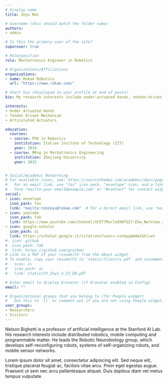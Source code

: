 ```yaml
---
# Display name
title: Zeyu Ren

# Username (this should match the folder name)
authors:
- admin

# Is this the primary user of the site?
superuser: true

# Role/position
role: Mechatronics Engineer in Robotics

# Organizations/Affiliations
organizations:
- name: Rokae Robotics
  url: "https://www.rokae.com/"

# Short bio (displayed in user profile at end of posts)
bio: My research interests include under-actuated hands, tendon-driven mechanism, actuators and mechatronis design.

interests:
- Under Actuated Hands
- Tendon Driven Mechanism
- Articulated Actuators

education:
  courses:
  - course: PhD in Robotics
    institution: Italian Insitute of Technology (IIT)
    year: 2019
  - course: MEng in Mechatronics Engineering
    institution: Zhejiang University
    year: 2015


# Social/Academic Networking
# For available icons, see: https://sourcethemes.com/academic/docs/page-builder/#icons
#   For an email link, use "fas" icon pack, "envelope" icon, and a link in the
#   form "mailto:your-email@example.com" or "#contact" for contact widget.
social:
- icon: envelope
  icon_pack: fas
  link: "mailto:renzeyu@rokae.com"  # For a direct email link, use "mailto:test@example.org".
- icon: youtube
  icon_pack: fab
  link: https://www.youtube.com/channel/UCE77Msclo0X8TGI7-Ehw_Nw?view_as=subscriber
- icon: google-scholar
  icon_pack: ai
  link: https://scholar.google.it/citations?user=-covmygAAAAJ&hl=en
#- icon: github
#  icon_pack: fab
#  link: https://github.com/gcushen
# Link to a PDF of your resume/CV from the About widget.
# To enable, copy your resume/CV to `static/files/cv.pdf` and uncomment the lines below.
# - icon: cv
#   icon_pack: ai
#   link: static/CV_Zeyu_4_23_EN.pdf

# Enter email to display Gravatar (if Gravatar enabled in Config)
email: ""

# Organizational groups that you belong to (for People widget)
#   Set this to `[]` or comment out if you are not using People widget.
user_groups:
- Researchers
- Visitors
---
```


Nelson Bighetti is a professor of artificial intelligence at the Stanford AI Lab. His research interests include distributed robotics, mobile computing and programmable matter. He leads the Robotic Neurobiology group, which develops self-reconfiguring robots, systems of self-organizing robots, and mobile sensor networks.

Lorem ipsum dolor sit amet, consectetur adipiscing elit. Sed neque elit, tristique placerat feugiat ac, facilisis vitae arcu. Proin eget egestas augue. Praesent ut sem nec arcu pellentesque aliquet. Duis dapibus diam vel metus tempus vulputate.
